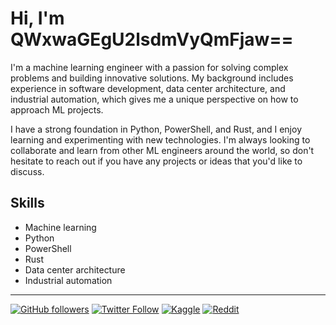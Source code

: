 # Hi, I'm QWxwaGEgU2lsdmVyQmFjaw==

I'm a machine learning engineer with a passion for solving complex problems and building innovative solutions. My background includes experience in software development, data center architecture, and industrial automation, which gives me a unique perspective on how to approach ML projects.

I have a strong foundation in Python, PowerShell, and Rust, and I enjoy learning and experimenting with new technologies. I'm always looking to collaborate and learn from other ML engineers around the world, so don't hesitate to reach out if you have any projects or ideas that you'd like to discuss.

## Skills
- Machine learning
- Python
- PowerShell
- Rust
- Data center architecture
- Industrial automation

---

[![GitHub followers](https://img.shields.io/github/followers/[your-username].svg?style=social&label=Follow)](https://github.com/AlphaGhostUSMC) [![Twitter Follow](https://img.shields.io/twitter/follow/[your-twitter].svg?style=social)](https://twitter.com/[your-twitter]) [![Kaggle](https://img.shields.io/kaggle/followers/[your-username]?style=social&label=Follow)](https://www.kaggle.com/[your-username]) [![Reddit](https://img.shields.io/reddit/user-karma/combined/[your-username]?style=social&label=karma)](https://www.reddit.com/user/[your-username])
<!---
AlphaGhostUSMC/AlphaGhostUSMC is a ✨ special ✨ repository because its `README.md` (this file) appears on your GitHub profile.
You can click the Preview link to take a look at your changes.
--->
